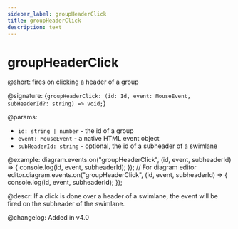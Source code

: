 ```yaml
---
sidebar_label: groupHeaderClick
title: groupHeaderClick
description: text
---
```


# groupHeaderClick

@short: fires on clicking a header of a group

@signature: {`groupHeaderClick: (id: Id, event: MouseEvent, subHeaderId?: string) => void;`}

@params:
- `id: string | number` - the id of a group
- `event: MouseEvent` - a native HTML event object
- `subHeaderId: string` - optional, the id of a subheader of a swimlane

@example:
diagram.events.on("groupHeaderClick", (id, event, subheaderId) => {
    console.log(id, event, subheaderId);
});
// For diagram editor
editor.diagram.events.on("groupHeaderClick", (id, event, subheaderId) => {
    console.log(id, event, subheaderId);
});

@descr:
If a click is done over a header of a swimlane, the event will be fired on the subheader of the swimlane.

@changelog:
Added in v4.0
